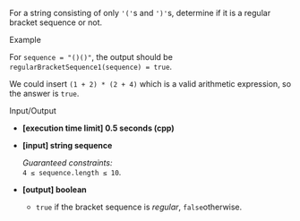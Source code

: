 
For a string consisting of only  `'('`s and  `')'`s, determine if it is  a regular bracket sequence  or not.

Example

For  `sequence = "()()"`, the output should be  
`regularBracketSequence1(sequence) = true`.

We could insert  `(1 + 2) * (2 + 4)`  which is a valid arithmetic expression, so the answer is  `true`.

Input/Output

-   **[execution time limit] 0.5 seconds (cpp)**
    
-   **[input] string sequence**
    
    _Guaranteed constraints:_  
    `4 ≤ sequence.length ≤ 10`.
    
-   **[output] boolean**
    
    -   `true`  if the bracket sequence is  _regular_,  `false`otherwise.
